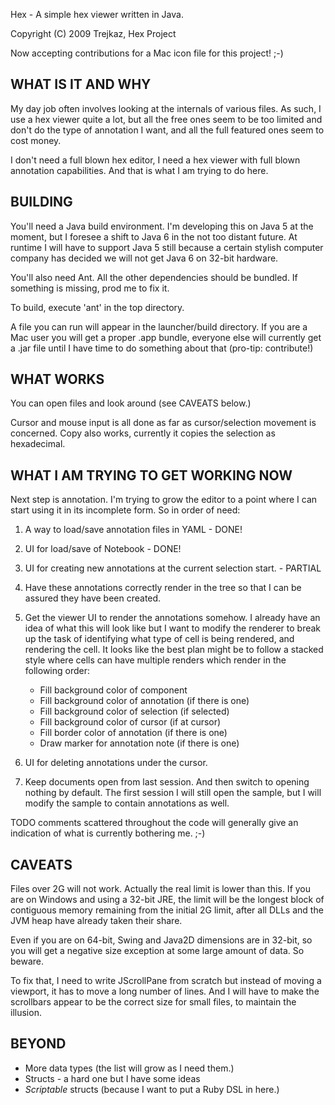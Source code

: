 

Hex - A simple hex viewer written in Java.

Copyright (C) 2009  Trejkaz, Hex Project

Now accepting contributions for a Mac icon file for this project! ;-)


WHAT IS IT AND WHY
------------------

My day job often involves looking at the internals of various files.
As such, I use a hex viewer quite a lot, but all the free ones seem to
be too limited and don't do the type of annotation I want, and all the
full featured ones seem to cost money.

I don't need a full blown hex editor, I need a hex viewer with full blown
annotation capabilities.  And that is what I am trying to do here.


BUILDING
--------

You'll need a Java build environment.  I'm developing this on Java 5 at
the moment, but I foresee a shift to Java 6 in the not too distant future.
At runtime I will have to support Java 5 still because a certain stylish
computer company has decided we will not get Java 6 on 32-bit hardware.

You'll also need Ant.  All the other dependencies should be bundled.
If something is missing, prod me to fix it.

To build, execute 'ant' in the top directory.

A file you can run will appear in the launcher/build directory.  If you
are a Mac user you will get a proper .app bundle, everyone else will
currently get a .jar file until I have time to do something about that
(pro-tip: contribute!)


WHAT WORKS
----------

You can open files and look around (see CAVEATS below.)

Cursor and mouse input is all done as far as cursor/selection movement
is concerned.  Copy also works, currently it copies the selection as
hexadecimal.


WHAT I AM TRYING TO GET WORKING NOW
-----------------------------------

Next step is annotation.  I'm trying to grow the editor to a point where
I can start using it in its incomplete form.  So in order of need:

1. A way to load/save annotation files in YAML - DONE!

2. UI for load/save of Notebook - DONE!

3. UI for creating new annotations at the current selection start. - PARTIAL

4. Have these annotations correctly render in the tree so that I can
   be assured they have been created.

5. Get the viewer UI to render the annotations somehow.  I already
   have an idea of what this will look like but I want to modify the
   renderer to break up the task of identifying what type of cell is
   being rendered, and rendering the cell.  It looks like the best
   plan might be to follow a stacked style where cells can have
   multiple renders which render in the following order:

     - Fill background color of component
     - Fill background color of annotation (if there is one)
     - Fill background color of selection (if selected)
     - Fill background color of cursor (if at cursor)
     - Fill border color of annotation (if there is one)
     - Draw marker for annotation note (if there is one)

6. UI for deleting annotations under the cursor.

7. Keep documents open from last session.  And then switch to opening
   nothing by default.  The first session I will still open the sample,
   but I will modify the sample to contain annotations as well.

TODO comments scattered throughout the code will generally give an
indication of what is currently bothering me. ;-)


CAVEATS
-------

Files over 2G will not work.  Actually the real limit is lower than this.
If you are on Windows and using a 32-bit JRE, the limit will be the
longest block of contiguous memory remaining from the initial 2G limit,
after all DLLs and the JVM heap have already taken their share.

Even if you are on 64-bit, Swing and Java2D dimensions are in 32-bit, so
you will get a negative size exception at some large amount of data.
So beware.

To fix that, I need to write JScrollPane from scratch but instead of
moving a viewport, it has to move a long number of lines.  And I will
have to make the scrollbars appear to be the correct size for small files,
to maintain the illusion.


BEYOND
------

* More data types (the list will grow as I need them.)
* Structs - a hard one but I have some ideas
* *Scriptable* structs (because I want to put a Ruby DSL in here.)

